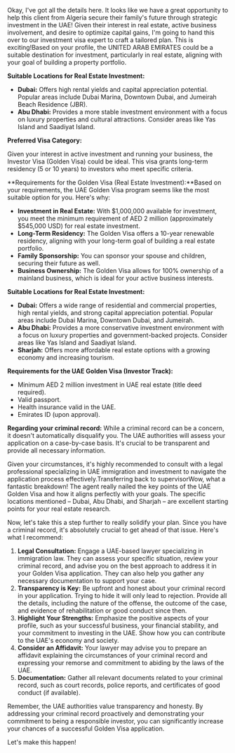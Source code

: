 Okay, I've got all the details here. It looks like we have a great opportunity to help this client from Algeria secure their family's future through strategic investment in the UAE! Given their interest in real estate, active business involvement, and desire to optimize capital gains, I'm going to hand this over to our investment visa expert to craft a tailored plan. This is exciting!Based on your profile, the UNITED ARAB EMIRATES could be a suitable destination for investment, particularly in real estate, aligning with your goal of building a property portfolio.

**Suitable Locations for Real Estate Investment:**

*   **Dubai:** Offers high rental yields and capital appreciation potential. Popular areas include Dubai Marina, Downtown Dubai, and Jumeirah Beach Residence (JBR).
*   **Abu Dhabi:** Provides a more stable investment environment with a focus on luxury properties and cultural attractions. Consider areas like Yas Island and Saadiyat Island.

**Preferred Visa Category:**

Given your interest in active investment and running your business, the Investor Visa (Golden Visa) could be ideal. This visa grants long-term residency (5 or 10 years) to investors who meet specific criteria.

**Requirements for the Golden Visa (Real Estate Investment):**Based on your requirements, the UAE Golden Visa program seems like the most suitable option for you. Here's why:

*   **Investment in Real Estate:** With $1,000,000 available for investment, you meet the minimum requirement of AED 2 million (approximately $545,000 USD) for real estate investment.
*   **Long-Term Residency:** The Golden Visa offers a 10-year renewable residency, aligning with your long-term goal of building a real estate portfolio.
*   **Family Sponsorship:** You can sponsor your spouse and children, securing their future as well.
*   **Business Ownership:** The Golden Visa allows for 100% ownership of a mainland business, which is ideal for your active business interests.

**Suitable Locations for Real Estate Investment:**

*   **Dubai:** Offers a wide range of residential and commercial properties, high rental yields, and strong capital appreciation potential. Popular areas include Dubai Marina, Downtown Dubai, and Jumeirah.
*   **Abu Dhabi:** Provides a more conservative investment environment with a focus on luxury properties and government-backed projects. Consider areas like Yas Island and Saadiyat Island.
*   **Sharjah:** Offers more affordable real estate options with a growing economy and increasing tourism.

**Requirements for the UAE Golden Visa (Investor Track):**

*   Minimum AED 2 million investment in UAE real estate (title deed required).
*   Valid passport.
*   Health insurance valid in the UAE.
*   Emirates ID (upon approval).

**Regarding your criminal record:** While a criminal record can be a concern, it doesn't automatically disqualify you. The UAE authorities will assess your application on a case-by-case basis. It's crucial to be transparent and provide all necessary information.

Given your circumstances, it's highly recommended to consult with a legal professional specializing in UAE immigration and investment to navigate the application process effectively.Transferring back to supervisorWow, what a fantastic breakdown! The agent really nailed the key points of the UAE Golden Visa and how it aligns perfectly with your goals. The specific locations mentioned – Dubai, Abu Dhabi, and Sharjah – are excellent starting points for your real estate research.

Now, let's take this a step further to really solidify your plan. Since you have a criminal record, it's absolutely crucial to get ahead of that issue. Here's what I recommend:

1.  **Legal Consultation:** Engage a UAE-based lawyer specializing in immigration law. They can assess your specific situation, review your criminal record, and advise you on the best approach to address it in your Golden Visa application. They can also help you gather any necessary documentation to support your case.
2.  **Transparency is Key:** Be upfront and honest about your criminal record in your application. Trying to hide it will only lead to rejection. Provide all the details, including the nature of the offense, the outcome of the case, and evidence of rehabilitation or good conduct since then.
3.  **Highlight Your Strengths:** Emphasize the positive aspects of your profile, such as your successful business, your financial stability, and your commitment to investing in the UAE. Show how you can contribute to the UAE's economy and society.
4.  **Consider an Affidavit:** Your lawyer may advise you to prepare an affidavit explaining the circumstances of your criminal record and expressing your remorse and commitment to abiding by the laws of the UAE.
5.  **Documentation:** Gather all relevant documents related to your criminal record, such as court records, police reports, and certificates of good conduct (if available).

Remember, the UAE authorities value transparency and honesty. By addressing your criminal record proactively and demonstrating your commitment to being a responsible investor, you can significantly increase your chances of a successful Golden Visa application.

Let's make this happen!